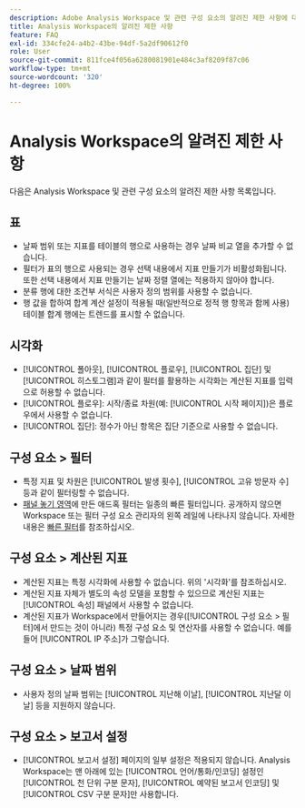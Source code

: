 ```yaml
---
description: Adobe Analysis Workspace 및 관련 구성 요소의 알려진 제한 사항에 대해 알아보기
title: Analysis Workspace의 알려진 제한 사항
feature: FAQ
exl-id: 334cfe24-a4b2-43be-94df-5a2df90612f0
role: User
source-git-commit: 811fce4f056a6280081901e484c3af8209f87c06
workflow-type: tm+mt
source-wordcount: '320'
ht-degree: 100%

---
```


# Analysis Workspace의 알려진 제한 사항

다음은 Analysis Workspace 및 관련 구성 요소의 알려진 제한 사항 목록입니다.

## 표

* 날짜 범위 또는 지표를 테이블의 행으로 사용하는 경우 날짜 비교 열을 추가할 수 없습니다.
* 필터가 표의 행으로 사용되는 경우 선택 내용에서 지표 만들기가 비활성화됩니다. 또한 선택 내용에서 지표 만들기는 날짜 정렬 열에는 적용하지 않아야 합니다.
* 분류 행에 대한 조건부 서식은 사용자 정의 범위를 사용할 수 없습니다.
* 행 값을 합하여 합계 계산 설정이 적용될 때(일반적으로 정적 행 항목과 함께 사용) 테이블 합계 행에는 트렌드를 표시할 수 없습니다.

## 시각화

* [!UICONTROL 폴아웃], [!UICONTROL 플로우], [!UICONTROL 집단] 및 [!UICONTROL 히스토그램]과 같이 필터를 활용하는 시각화는 계산된 지표를 입력으로 허용할 수 없습니다.
* [!UICONTROL 플로우]: 시작/종료 차원(예: [!UICONTROL 시작 페이지])은 플로우에서 사용할 수 없습니다.
* [!UICONTROL 집단]: 정수가 아닌 항목은 집단 기준으로 사용할 수 없습니다.

## 구성 요소 > 필터

* 특정 지표 및 차원은 [!UICONTROL 발생 횟수], [!UICONTROL 고유 방문자 수] 등과 같이 필터링할 수 없습니다.
* [패널 놓기 영역](/help/analysis-workspace/c-panels/panels.md)에 만든 애드혹 필터는 일종의 빠른 필터입니다. 공개하지 않으면 Workspace 또는 필터 구성 요소 관리자의 왼쪽 레일에 나타나지 않습니다. 자세한 내용은 [빠른 필터](/help/components/filters/quick-filters.md)를 참조하십시오.

## 구성 요소 > 계산된 지표

* 계산된 지표는 특정 시각화에 사용할 수 없습니다. 위의 &#39;시각화&#39;를 참조하십시오.
* 계산된 지표 자체가 별도의 속성 모델을 포함할 수 있으므로 계산된 지표는 [!UICONTROL 속성] 패널에서 사용할 수 없습니다.
* 계산된 지표가 Workspace에서 만들어지는 경우([!UICONTROL 구성 요소 > 필터]에서 만드는 것이 아니라) 특정 구성 요소 및 연산자를 사용할 수 없습니다. 예를 들어 [!UICONTROL IP 주소]가 그렇습니다.

## 구성 요소 > 날짜 범위

* 사용자 정의 날짜 범위는 [!UICONTROL 지난해 이날], [!UICONTROL 지난달 이날] 등을 지원하지 않습니다.


## 구성 요소 > 보고서 설정

* [!UICONTROL 보고서 설정] 페이지의 일부 설정은 적용되지 않습니다. Analysis Workspace는 맨 아래에 있는 [!UICONTROL 언어/통화/인코딩] 설정인 [!UICONTROL 천 단위 구분 문자], [!UICONTROL 예약된 보고서 인코딩] 및 [!UICONTROL CSV 구분 문자]만 사용합니다.

